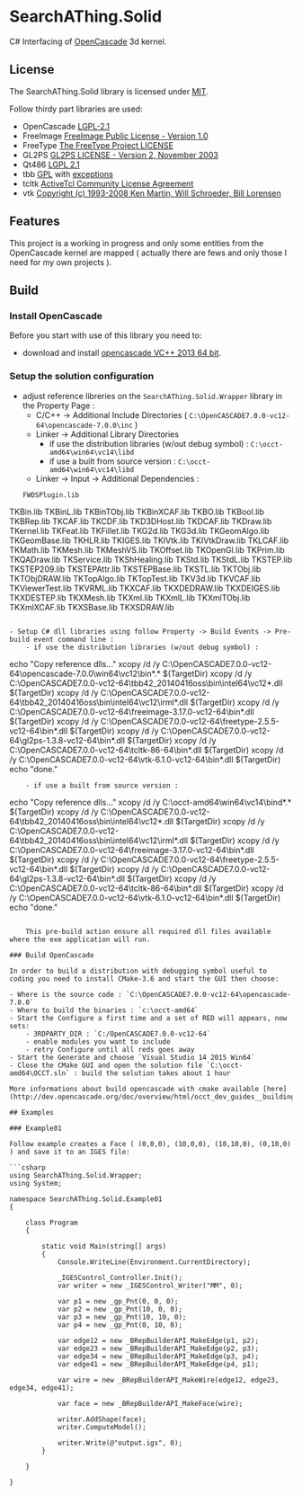 # SearchAThing.Solid

C# Interfacing of [OpenCascade](http://www.opencascade.com/) 3d kernel.

## License

The SearchAThing.Solid library is licensed under [MIT](LICENSE.md).

Follow thirdy part libraries are used:

- OpenCascade [LGPL-2.1](LICENSE.Thirdy/OpenCascade)
- FreeImage [FreeImage Public License - Version 1.0](LICENSE.Thirdy/FreeImage/license-fi.txt)
- FreeType [The FreeType Project LICENSE](LICENSE.Thirdy/Freetype/FTL.TXT)
- GL2PS [GL2PS LICENSE - Version 2, November 2003](LICENSE.Thirdy/gl2ps/COPYING.GL2PS.txt)
- Qt486 [LGPL 2.1](LICENSE.Thirdy/Qt486/LICENSE.LGPL.txt)
- tbb [GPL](LICENSE.Thirdy/tbb/COPYING.txt) with [exceptions](https://www.threadingbuildingblocks.org/licensing)
- tcltk [ActiveTcl Community License Agreement](LICENSE.Thirdy/tcltk/license-at8.6-thread.terms.txt)
- vtk [Copyright (c) 1993-2008 Ken Martin, Will Schroeder, Bill Lorensen](LICENSE.Thirdy/vtk/Copyright.txt)

## Features

This project is a working in progress and only some entities from the OpenCascade kernel are mapped ( actually there are fews and only those I need for my own projects ).

## Build

### Install OpenCascade

Before you start with use of this library you need to:
- download and install [opencascade VC++ 2013 64 bit](http://www.opencascade.com/content/latest-release).

### Setup the solution configuration
- adjust reference libreries on the `SearchAThing.Solid.Wrapper` library in the Property Page :
    - C/C++ -> Additional Include Directories ( `C:\OpenCASCADE7.0.0-vc12-64\opencascade-7.0.0\inc` )
    - Linker -> Additional Library Directories
        - if use the distribution libraries (w/out debug symbol) : `C:\occt-amd64\win64\vc14\libd`
        - if use a built from source version : `C:\occt-amd64\win64\vc14\libd`
    - Linker -> Input -> Additional Dependencies :
    ```
    FWOSPlugin.lib
TKBin.lib
TKBinL.lib
TKBinTObj.lib
TKBinXCAF.lib
TKBO.lib
TKBool.lib
TKBRep.lib
TKCAF.lib
TKCDF.lib
TKD3DHost.lib
TKDCAF.lib
TKDraw.lib
TKernel.lib
TKFeat.lib
TKFillet.lib
TKG2d.lib
TKG3d.lib
TKGeomAlgo.lib
TKGeomBase.lib
TKHLR.lib
TKIGES.lib
TKIVtk.lib
TKIVtkDraw.lib
TKLCAF.lib
TKMath.lib
TKMesh.lib
TKMeshVS.lib
TKOffset.lib
TKOpenGl.lib
TKPrim.lib
TKQADraw.lib
TKService.lib
TKShHealing.lib
TKStd.lib
TKStdL.lib
TKSTEP.lib
TKSTEP209.lib
TKSTEPAttr.lib
TKSTEPBase.lib
TKSTL.lib
TKTObj.lib
TKTObjDRAW.lib
TKTopAlgo.lib
TKTopTest.lib
TKV3d.lib
TKVCAF.lib
TKViewerTest.lib
TKVRML.lib
TKXCAF.lib
TKXDEDRAW.lib
TKXDEIGES.lib
TKXDESTEP.lib
TKXMesh.lib
TKXml.lib
TKXmlL.lib
TKXmlTObj.lib
TKXmlXCAF.lib
TKXSBase.lib
TKXSDRAW.lib
```

- Setup C# dll libraries using follow Property -> Build Events -> Pre-build event command line :
    - if use the distribution libraries (w/out debug symbol) :
```
echo "Copy reference dlls..."
xcopy /d /y C:\OpenCASCADE7.0.0-vc12-64\opencascade-7.0.0\win64\vc12\bin\*.* $(TargetDir)
xcopy /d /y C:\OpenCASCADE7.0.0-vc12-64\tbb42_20140416oss\bin\intel64\vc12\*.dll $(TargetDir)
xcopy /d /y C:\OpenCASCADE7.0.0-vc12-64\tbb42_20140416oss\bin\intel64\vc12\irml\*.dll $(TargetDir)
xcopy /d /y C:\OpenCASCADE7.0.0-vc12-64\freeimage-3.17.0-vc12-64\bin\*.dll $(TargetDir)
xcopy /d /y C:\OpenCASCADE7.0.0-vc12-64\freetype-2.5.5-vc12-64\bin\*.dll $(TargetDir)
xcopy /d /y C:\OpenCASCADE7.0.0-vc12-64\gl2ps-1.3.8-vc12-64\bin\*.dll $(TargetDir)
xcopy /d /y C:\OpenCASCADE7.0.0-vc12-64\tcltk-86-64\bin\*.dll $(TargetDir)
xcopy /d /y C:\OpenCASCADE7.0.0-vc12-64\vtk-6.1.0-vc12-64\bin\*.dll $(TargetDir)
echo "done."
```
    - if use a built from source version :
```
echo "Copy reference dlls..."
xcopy /d /y C:\occt-amd64\win64\vc14\bind\*.* $(TargetDir)
xcopy /d /y C:\OpenCASCADE7.0.0-vc12-64\tbb42_20140416oss\bin\intel64\vc12\*.dll $(TargetDir)
xcopy /d /y C:\OpenCASCADE7.0.0-vc12-64\tbb42_20140416oss\bin\intel64\vc12\irml\*.dll $(TargetDir)
xcopy /d /y C:\OpenCASCADE7.0.0-vc12-64\freeimage-3.17.0-vc12-64\bin\*.dll $(TargetDir)
xcopy /d /y C:\OpenCASCADE7.0.0-vc12-64\freetype-2.5.5-vc12-64\bin\*.dll $(TargetDir)
xcopy /d /y C:\OpenCASCADE7.0.0-vc12-64\gl2ps-1.3.8-vc12-64\bin\*.dll $(TargetDir)
xcopy /d /y C:\OpenCASCADE7.0.0-vc12-64\tcltk-86-64\bin\*.dll $(TargetDir)
xcopy /d /y C:\OpenCASCADE7.0.0-vc12-64\vtk-6.1.0-vc12-64\bin\*.dll $(TargetDir)
echo "done."
```

    This pre-build action ensure all required dll files available where the exe application will run.

### Build OpenCascade

In order to build a distribution with debugging symbol useful to coding you need to install CMake-3.6 and start the GUI then choose:

- Where is the source code : `C:\OpenCASCADE7.0.0-vc12-64\opencascade-7.0.0`
- Where to build the binaries : `c:\occt-amd64`
- Start the Configure a first time and a set of RED will appears, now sets:
    - 3RDPARTY_DIR : `C:/OpenCASCADE7.0.0-vc12-64`
    - enable modules you want to include
    - retry Configure until all reds goes away
- Start the Generate and choose `Visual Studio 14 2015 Win64`
- Close the CMake GUI and open the solution file `C:\occt-amd64\OCCT.sln` : build the solution takes about 1 hour

More informations about build opencascade with cmake available [here](http://dev.opencascade.org/doc/overview/html/occt_dev_guides__building_cmake.html).

## Examples

### Example01

Follow example creates a Face ( (0,0,0), (10,0,0), (10,10,0), (0,10,0) ) and save it to an IGES file:

```csharp
using SearchAThing.Solid.Wrapper;
using System;

namespace SearchAThing.Solid.Example01
{

    class Program
    {

        static void Main(string[] args)
        {
            Console.WriteLine(Environment.CurrentDirectory);

            _IGESControl_Controller.Init();
            var writer = new _IGESControl_Writer("MM", 0);

            var p1 = new _gp_Pnt(0, 0, 0);
            var p2 = new _gp_Pnt(10, 0, 0);
            var p3 = new _gp_Pnt(10, 10, 0);
            var p4 = new _gp_Pnt(0, 10, 0);

            var edge12 = new _BRepBuilderAPI_MakeEdge(p1, p2);
            var edge23 = new _BRepBuilderAPI_MakeEdge(p2, p3);
            var edge34 = new _BRepBuilderAPI_MakeEdge(p3, p4);
            var edge41 = new _BRepBuilderAPI_MakeEdge(p4, p1);

            var wire = new _BRepBuilderAPI_MakeWire(edge12, edge23, edge34, edge41);

            var face = new _BRepBuilderAPI_MakeFace(wire);

            writer.AddShape(face);
            writer.ComputeModel();

            writer.Write(@"output.igs", 0);        
        }

    }

}
```